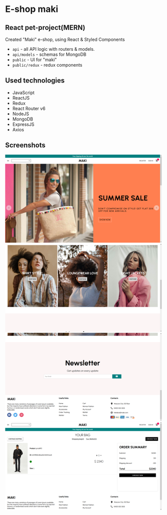 # E-shop maki

## React pet-project(MERN)

Created "Maki" e-shop, using React & Styled Components

- <code>api</code> - all API logic with routers & models.
- <code>api/models</code> - schemas for MongoDB
- <code>public</code> - UI for "maki"
- <code>public/redux</code> - redux components

## Used technologies

- JavaScript
- ReactJS
- Redux
- React Router v6
- NodeJS
- MongoDB
- ExpressJS
- Axios

## Screenshots

![alt text](public/imgs/1.png) 
![alt text](public/imgs/2.png)
![alt text](public/imgs/3.png)
![alt text](public/imgs/4.png) 
